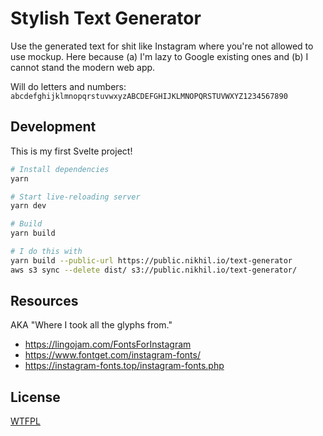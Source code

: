 # Stylish Text Generator

Use the generated text for shit like Instagram where you're not allowed to use mockup. Here because (a) I'm lazy to Google existing ones and (b) I cannot stand the modern web app.

Will do letters and numbers: `abcdefghijklmnopqrstuvwxyzABCDEFGHIJKLMNOPQRSTUVWXYZ1234567890`

## Development

This is my first Svelte project!

```bash
# Install dependencies
yarn

# Start live-reloading server
yarn dev

# Build
yarn build

# I do this with
yarn build --public-url https://public.nikhil.io/text-generator
aws s3 sync --delete dist/ s3://public.nikhil.io/text-generator/
```

## Resources

AKA "Where I took all the glyphs from."

* https://lingojam.com/FontsForInstagram
* https://www.fontget.com/instagram-fonts/
* https://instagram-fonts.top/instagram-fonts.php

## License

[WTFPL](http://www.wtfpl.net/)
